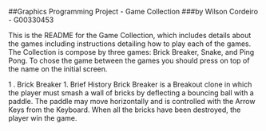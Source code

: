 ##Graphics Programming Project - Game Collection
###by Wilson Cordeiro - G00330453

This is the README for the Game Collection, which includes details about the games including instructions detailing how to play each of the games.
The Collection is compose by three games: Brick Breaker, Snake, and Ping Pong.
To chose the game between the games you should press on top of the name on the initial screen.

1 . Brick Breaker
    1. Brief History
      Brick Breaker is a Breakout clone in which the player must smash a wall of bricks by deflecting a bouncing ball with a paddle. The paddle may move horizontally and is controlled with the Arrow Keys from the Keyboard. When all the bricks have been destroyed, the player win the game.

